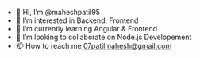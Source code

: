 - 👋 Hi, I’m @maheshpatil95
- 👀 I’m interested in Backend, Frontend 
- 🌱 I’m currently learning Angular & Frontend 
- 💞️ I’m looking to collaborate on Node.js Developement 
- 📫 How to reach me 07patilmahesh@gmail.com

<!---
maheshpatil95/maheshpatil95 is a ✨ special ✨ repository because its `README.md` (this file) appears on your GitHub profile.
You can click the Preview link to take a look at your changes.
--->
